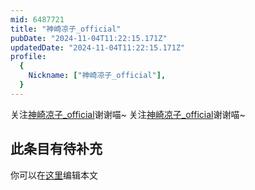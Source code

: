 ```yaml
---
mid: 6487721
title: "神崎凉子_official"
pubDate: "2024-11-04T11:22:15.171Z"
updatedDate: "2024-11-04T11:22:15.171Z"
profile:
  {
    Nickname: ["神崎凉子_official"],
  }
---
```


关注[神崎凉子_official](https://space.bilibili.com/6487721)谢谢喵~ 关注[神崎凉子_official](https://space.bilibili.com/6487721)谢谢喵~

## 此条目有待补充
你可以在[这里](https://github.com/Yuhanawa/VTuber.ICU-Content/edit/master/v/神崎凉子_official/index.md)编辑本文
